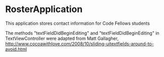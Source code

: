 RosterApplication
=================

This application stores contact information for Code Fellows students

The methods "textFieldDidBeginEditing" and "textFieldDidBeginEditing" in TextViewController were adapted from Matt Gallagher, http://www.cocoawithlove.com/2008/10/sliding-uitextfields-around-to-avoid.html
